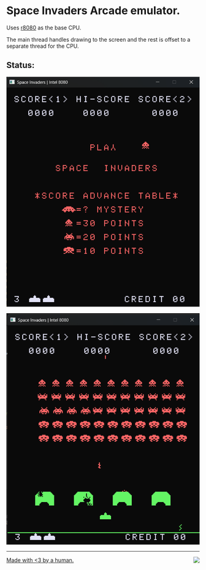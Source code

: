 # Space Invaders Arcade emulator.

Uses [r8080](https://github.com/solomonarul/r8080) as the base CPU.

The main thread handles drawing to the screen and the rest is offset to a separate thread for the CPU.

## Status:

<p align="center">
    <img src=".github/splash.png"/>
</p>

<p align="center">
    <img src=".github/latest.png"/>
</p>

---

<a href="https://brainmade.org/">
    Made with <3 by a human.
    <img src="https://brainmade.org/88x31-light.png" align="right">
</a>